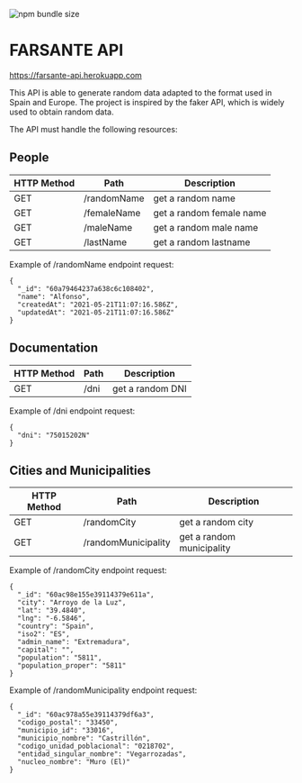 ![npm bundle size](https://img.shields.io/bundlephobia/min/farsante-API)
# FARSANTE API

https://farsante-api.herokuapp.com

This API is able to generate random data adapted to the format used in Spain and Europe.
The project is inspired by the faker API, which is widely used to obtain random data.

The API must handle the following resources:

## People

| HTTP Method |     Path     |        Description        |
| ----------- | ------------ | ------------------------- |
| GET         | /randomName  | get a random name         |
| GET         | /femaleName  | get a random female name  |
| GET         | /maleName    | get a random male name    |
| GET         | /lastName    | get a random lastname     |


Example of /randomName endpoint request:

```
{
  "_id": "60a79464237a638c6c108402",
  "name": "Alfonso",
  "createdAt": "2021-05-21T11:07:16.586Z",
  "updatedAt": "2021-05-21T11:07:16.586Z"
}

```
## Documentation

| HTTP Method |     Path     |        Description        |
| ----------- | ------------ | ------------------------- |
| GET         | /dni         | get a random DNI          |



Example of /dni endpoint request:

```
{
  "dni": "75015202N"
}
```
## Cities and Municipalities

| HTTP Method |     Path             |        Description        |
| ----------- | -------------------- | ------------------------- |
| GET         | /randomCity          | get a random city         |
| GET         | /randomMunicipality  | get a random municipality |



Example of /randomCity endpoint request:

```
{
  "_id": "60ac98e155e39114379e611a",
  "city": "Arroyo de la Luz",
  "lat": "39.4840",
  "lng": "-6.5846",
  "country": "Spain",
  "iso2": "ES",
  "admin_name": "Extremadura",
  "capital": "",
  "population": "5811",
  "population_proper": "5811"
}
```

Example of /randomMunicipality endpoint request:

```
{
  "_id": "60ac978a55e39114379df6a3",
  "codigo_postal": "33450",
  "municipio_id": "33016",
  "municipio_nombre": "Castrillón",
  "codigo_unidad_poblacional": "0218702",
  "entidad_singular_nombre": "Vegarrozadas",
  "nucleo_nombre": "Muro (El)"
}
```
